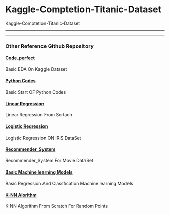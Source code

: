 # Kaggle-Comptetion-Titanic-Dataset
 Kaggle-Comptetion-Titanic-Dataset



---
---
### Other Reference Github Repository

#### [Code_perfect](https://codeperfectplus.github.io/codes_perfect/)
Basic EDA On Kaggle Dataset
#### [Python Codes](https://codeperfectplus.github.io/python-codes/)
Basic Start OF Python Codes
#### [Linear Regression](https://codeperfectplus.github.io/LinearRegression_from_Scratch/)
Linear Regression From Scrtach
#### [Logistic Regression](https://codeperfectplus.github.io/Logistic-Regression-From-Scratch-on-IRIS-Dataset/)
Logistic Regression ON IRIS DataSet
#### [Recommender_System](https://codeperfectplus.github.io/Recommender-Systems-Test/)
Recommender_System For Movie DataSet
#### [Basic Machine learning Models](https://codeperfectplus.github.io/Basic-Machine-Learning-Models/)
Basic Regression And Classfication Machine learning Models
#### [K-NN Alorithm](https://codeperfectplus.github.io/K-NN-Algorithm-From-Scratch/)
K-NN Algorithm From Scratch For Random Points

